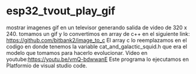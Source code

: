 # esp32_tvout_play_gif
mostrar imagenes gif en un televisor generando salida de video de 320 x 240.
tomamos un gif y lo convertimos en array de c++ en el siguiente link:
https://github.com/bitbank2/image_to_c
El array c lo reemplazamos en el codigo en donde tenemos la variable cat_and_galactic_squid.h que era el modelo que tomamos para hacerlo evolucionar.
Video en youtube:https://youtu.be/vmQ-bdwwanE
Este programa lo ejecutamos en Platformio de visual studio code.

